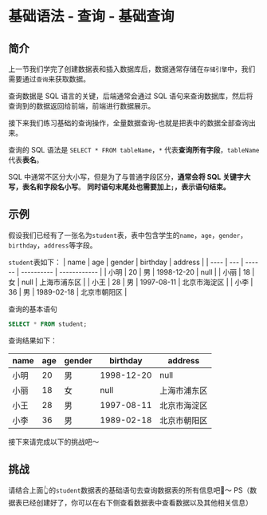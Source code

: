 # 基础语法 - 查询 - 基础查询

## 简介

上一节我们学完了创建数据表和插入数据库后，数据通常存储在`存储引擎`中，我们需要通过`查询`来获取数据。

查询数据是 SQL 语言的关键，后端通常会通过 SQL 语句来查询数据库，然后将查询到的数据返回给前端，前端进行数据展示。

接下来我们练习基础的查询操作，全量数据查询-也就是把表中的数据全部查询出来。

查询的 SQL 语法是 `SELECT * FROM tableName`，`*` 代表**查询所有字段**，`tableName` 代表**表名**。

SQL 中通常不区分大小写，但是为了与普通字段区分，**通常会将 SQL 关键字大写，表名和字段名小写**。
**同时语句末尾处也需要加上`;`，表示语句结束。**

## 示例

假设我们已经有了一张名为`student`表，表中包含学生的`name`，`age`，`gender`，`birthday`，`address`等字段。

`student`表如下：
| name | age | gender | birthday | address |
| ---- | --- | ------ | ---------- | ------------ |
| 小明 | 20 | 男 | 1998-12-20 | null |
| 小丽 | 18 | 女 | null | 上海市浦东区 |
| 小王 | 28 | 男 | 1997-08-11 | 北京市海淀区 |
| 小李 | 36 | 男 | 1989-02-18 | 北京市朝阳区 |

查询的基本语句

```sql
SELECT * FROM student;
```

查询结果如下：

| name | age | gender | birthday   | address      |
| ---- | --- | ------ | ---------- | ------------ |
| 小明 | 20  | 男     | 1998-12-20 | null         |
| 小丽 | 18  | 女     | null       | 上海市浦东区 |
| 小王 | 28  | 男     | 1997-08-11 | 北京市海淀区 |
| 小李 | 36  | 男     | 1989-02-18 | 北京市朝阳区 |

接下来请完成以下的挑战吧～

## 挑战

请结合上面👆的`student`数据表的基础语句去查询数据表的所有信息吧🌈～
PS（数据表已经创建好了，你可以在右下侧查看数据表中查看数据以及其他相关信息）
